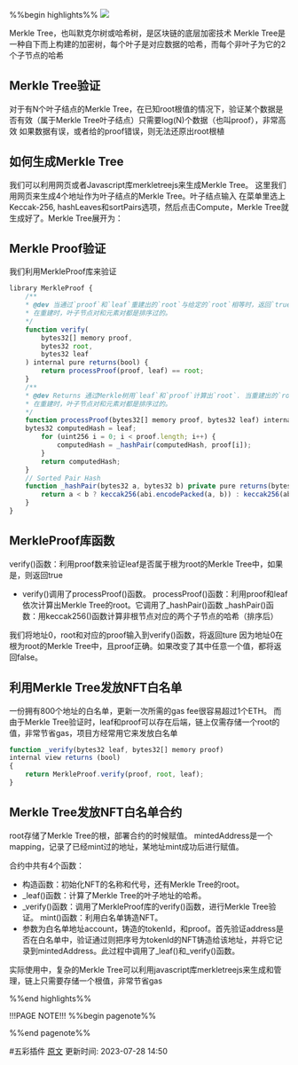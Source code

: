 %%begin highlights%%
![](https://www.wtf.academy/assets/images/36-3-103c247bca0ed9063cf8d27e06f0530f.png)

Merkle Tree，也叫默克尔树或哈希树，是区块链的底层加密技术
Merkle Tree是一种自下而上构建的加密树，每个叶子是对应数据的哈希，而每个非叶子为它的2个子节点的哈希

## Merkle Tree验证
对于有N个叶子结点的Merkle Tree，在已知root根值的情况下，验证某个数据是否有效（属于Merkle Tree叶子结点）只需要log(N)个数据（也叫proof），非常高效
如果数据有误，或者给的proof错误，则无法还原出root根植

## 如何生成Merkle Tree​

我们可以利用网页或者Javascript库merkletreejs来生成Merkle Tree。
这里我们用网页来生成4个地址作为叶子结点的Merkle Tree。叶子结点输入
在菜单里选上Keccak-256, hashLeaves和sortPairs选项，然后点击Compute，Merkle Tree就生成好了。Merkle Tree展开为：
## Merkle Proof验证
我们利用MerkleProof库来验证

```js
library MerkleProof {
    /**
    * @dev 当通过`proof`和`leaf`重建出的`root`与给定的`root`相等时，返回`true`，数据有效。
    * 在重建时，叶子节点对和元素对都是排序过的。
    */
    function verify(
        bytes32[] memory proof,
        bytes32 root,
        bytes32 leaf
    ) internal pure returns(bool) {
        return processProof(proof, leaf) == root;
    }
    /**
    * @dev Returns 通过Merkle树用`leaf`和`proof`计算出`root`. 当重建出的`root`和给定的`root`相同时，`proof`才是有效的。
    * 在重建时，叶子节点对和元素对都是排序过的。
    */
    function processProof(bytes32[] memory proof, bytes32 leaf) internal pure returns(bytes32) {
    bytes32 computedHash = leaf;
        for (uint256 i = 0; i < proof.length; i++) {
            computedHash = _hashPair(computedHash, proof[i]);
        }
        return computedHash;
    }
    // Sorted Pair Hash
    function _hashPair(bytes32 a, bytes32 b) private pure returns(bytes32) {
        return a < b ? keccak256(abi.encodePacked(a, b)) : keccak256(abi.encodePacked(b, a));
    }
}
```


## MerkleProof库函数
verify()函数：利用proof数来验证leaf是否属于根为root的Merkle Tree中，如果是，则返回true
- verify()调用了processProof()函数。
processProof()函数：利用proof和leaf依次计算出Merkle Tree的root。它调用了_hashPair()函数
\_hashPair()函数：用keccak256()函数计算非根节点对应的两个子节点的哈希（排序后）

我们将地址0，root和对应的proof输入到verify()函数，将返回ture
因为地址0在根为root的Merkle Tree中，且proof正确。如果改变了其中任意一个值，都将返回false。

## 利用Merkle Tree发放NFT白名单

一份拥有800个地址的白名单，更新一次所需的gas fee很容易超过1个ETH。
而由于Merkle Tree验证时，leaf和proof可以存在后端，链上仅需存储一个root的值，非常节省gas，项目方经常用它来发放白名单

```js
function _verify(bytes32 leaf, bytes32[] memory proof)
internal view returns (bool)
{
	return MerkleProof.verify(proof, root, leaf);
}
```


## Merkle Tree发放NFT白名单合约
root存储了Merkle Tree的根，部署合约的时候赋值。
mintedAddress是一个mapping，记录了已经mint过的地址，某地址mint成功后进行赋值。

合约中共有4个函数：
- 构造函数：初始化NFT的名称和代号，还有Merkle Tree的root。
- \_leaf()函数：计算了Merkle Tree的叶子地址的哈希。
- \_verify()函数：调用了MerkleProof库的verify()函数，进行Merkle Tree验证。
mint()函数：利用白名单铸造NFT。
- 参数为白名单地址account，铸造的tokenId，和proof。首先验证address是否在白名单中，验证通过则把序号为tokenId的NFT铸造给该地址，并将它记录到mintedAddress。此过程中调用了_leaf()和_verify()函数。

实际使用中，复杂的Merkle Tree可以利用javascript库merkletreejs来生成和管理，链上只需要存储一个根值，非常节省gas

%%end highlights%%

!!!PAGE NOTE!!!
%%begin pagenote%%

%%end pagenote%%

 #五彩插件 [原文](https://www.wtf.academy/solidity-application/MerkleTree/)
更新时间: 2023-07-28 14:50